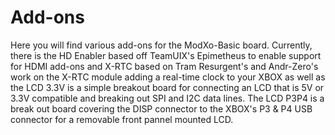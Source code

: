 # Add-ons

Here you will find various add-ons for the ModXo-Basic board. Currently, there is the HD Enabler based off TeamUIX's Epimetheus to enable support for HDMI add-ons and X-RTC based on Tram Resurgent's and Andr-Zero's work on the X-RTC module adding a real-time clock to your XBOX as well as the LCD 3.3V is a simple breakout board for connecting an LCD that is 5V or 3.3V compatible and breaking out SPI and I2C data lines. The LCD P3P4 is a break out board covering the DISP connector to the XBOX's P3 & P4 USB connector for a removable front pannel mounted LCD.
